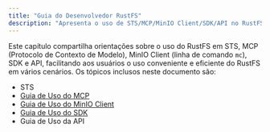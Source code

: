 ```yaml
---
title: "Guia do Desenvolvedor RustFS"
description: "Apresenta o uso de STS/MCP/MinIO Client/SDK/API no RustFS, ajudando desenvolvedores a usar o RustFS de forma mais eficiente."
---
```


Este capítulo compartilha orientações sobre o uso do RustFS em STS, MCP (Protocolo de Contexto de Modelo), MinIO Client (linha de comando `mc`), SDK e API, facilitando aos usuários o uso conveniente e eficiente do RustFS em vários cenários. Os tópicos inclusos neste documento são:

- STS
- [Guia de Uso do MCP](./mcp.md)
- [Guia de Uso do MinIO Client](./mc.md)
- [Guia de Uso do SDK](./sdk/index.md)
- Guia de Uso da API
